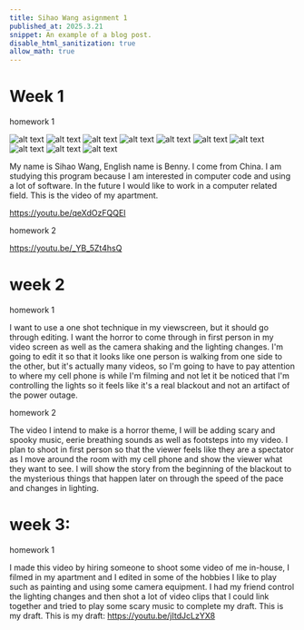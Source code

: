 ```yaml
---
title: Sihao Wang asignment 1
published_at: 2025.3.21
snippet: An example of a blog post.
disable_html_sanitization: true
allow_math: true
---
```


# Week 1

homework 1

![alt text](../static/1/0.jpg)
![alt text](../static/1/1.jpg)
![alt text](../static/1/2.jpg)
![alt text](../static/1/3.jpg)
![alt text](../static/1/4.jpg)
![alt text](../static/1/5.jpg)
![alt text](../static/1/6.jpg)
![alt text](../static/1/7.jpg)
![alt text](../static/1/8.jpg)
![alt text](../static/1/9.jpg)


My name is Sihao Wang, English name is Benny. I come from China. I am studying this program because I am interested in computer code and using a lot of software. In the future I would like to work in a computer related field. This is the video of my apartment.

https://youtu.be/qeXdOzFQQEI

homework 2

https://youtu.be/_YB_5Zt4hsQ


# week 2

homework 1

I want to use a one shot technique in my viewscreen, but it should go through editing. I want the horror to come through in first person in my video screen as well as the camera shaking and the lighting changes. I'm going to edit it so that it looks like one person is walking from one side to the other, but it's actually many videos, so I'm going to have to pay attention to where my cell phone is while I'm filming and not let it be noticed that I'm controlling the lights so it feels like it's a real blackout and not an artifact of the power outage.

homework 2

The video I intend to make is a horror theme, I will be adding scary and spooky music, eerie breathing sounds as well as footsteps into my video. I plan to shoot in first person so that the viewer feels like they are a spectator as I move around the room with my cell phone and show the viewer what they want to see. I will show the story from the beginning of the blackout to the mysterious things that happen later on through the speed of the pace and changes in lighting.


# week 3:

homework 1

I made this video by hiring someone to shoot some video of me in-house, I filmed in my apartment and I edited in some of the hobbies I like to play such as painting and using some camera equipment. I had my friend control the lighting changes and then shot a lot of video clips that I could link together and tried to play some scary music to complete my draft. This is my draft.
This is my draft: https://youtu.be/jItdJcLzYX8



